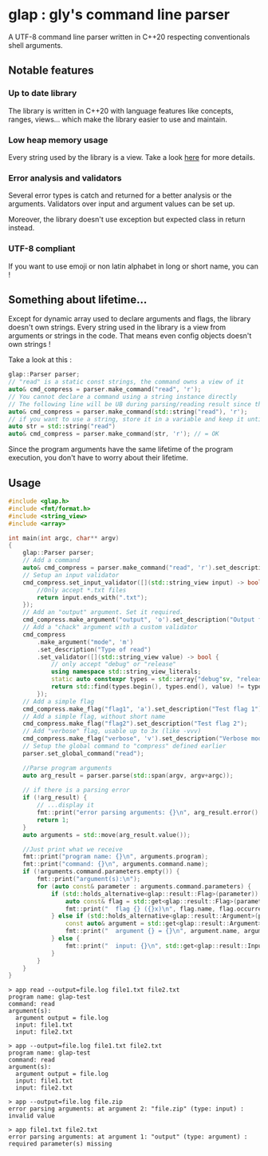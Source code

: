 # glap : gly's command line parser

A UTF-8 command line parser written in C++20 respecting conventionals shell arguments.

## Notable features

### Up to date library

The library is written in C++20 with language features like concepts, ranges, views... which make the library easier to use and maintain.

### Low heap memory usage

Every string used by the library is a view. Take a look [here](#something-about-lifetime) for more details.

### Error analysis and validators

Several error types is catch and returned for a better analysis or the arguments. Validators over input and argument values can be set up.

Moreover, the library doesn't use exception but expected class in return instead.

### UTF-8 compliant

If you want to use emoji or non latin alphabet in long or short name, you can !

## Something about lifetime...

Except for dynamic array used to declare arguments and flags, the library doesn't own strings. Every string used in the library is a view from arguments or strings in the code. That means even config objects doesn't own strings !

Take a look at this :

```cpp
glap::Parser parser;
// "read" is a static const strings, the command owns a view of it
auto& cmd_compress = parser.make_command("read", 'r'); 
// You cannot declare a command using a string instance directly
// The following line will be UB during parsing/reading result since the string doesn't exist after that line
auto& cmd_compress = parser.make_command(std::string("read"), 'r'); 
// if you want to use a string, store it in a variable and keep it until you finish with parsing result :
auto str = std::string("read")
auto& cmd_compress = parser.make_command(str, 'r'); // = OK
```

Since the program arguments have the same lifetime of the program execution, you don't have to worry about their lifetime.

## Usage 

```cpp
#include <glap.h>
#include <fmt/format.h>
#include <string_view>
#include <array>

int main(int argc, char** argv)
{
    glap::Parser parser;
    // Add a command
    auto& cmd_compress = parser.make_command("read", 'r').set_description("Compress files and directories");
    // Setup an input validator
    cmd_compress.set_input_validator([](std::string_view input) -> bool {
        //Only accept *.txt files
        return input.ends_with(".txt");
    });
    // Add an "output" argument. Set it required.
    cmd_compress.make_argument("output", 'o').set_description("Output file").set_required(true);
    // Add a "chack" argument with a custom validator
    cmd_compress
        .make_argument("mode", 'm')
        .set_description("Type of read")
        .set_validator([](std::string_view value) -> bool {
            // only accept "debug" or "release"
            using namespace std::string_view_literals;
            static auto constexpr types = std::array{"debug"sv, "release"sv};
            return std::find(types.begin(), types.end(), value) != types.end();
        });
    // Add a simple flag
    cmd_compress.make_flag("flag1", 'a').set_description("Test flag 1");
    // Add a simple flag, without short name
    cmd_compress.make_flag("flag2").set_description("Test flag 2");
    // Add "verbose" flag, usable up to 3x (like -vvv)
    cmd_compress.make_flag("verbose", 'v').set_description("Verbose mode").set_max(3);
    // Setup the global command to "compress" defined earlier
    parser.set_global_command("read");

    //Parse program arguments
    auto arg_result = parser.parse(std::span(argv, argv+argc));
    
    // if there is a parsing error
    if (!arg_result) {
        // ...display it
        fmt::print("error parsing arguments: {}\n", arg_result.error().to_string());
        return 1;
    } 
    auto arguments = std::move(arg_result.value());

    //Just print what we receive
    fmt::print("program name: {}\n", arguments.program);
    fmt::print("command: {}\n", arguments.command.name);
    if (!arguments.command.parameters.empty()) {
        fmt::print("argument(s):\n");
        for (auto const& parameter : arguments.command.parameters) {
            if (std::holds_alternative<glap::result::Flag>(parameter)) {
                auto const& flag = std::get<glap::result::Flag>(parameter);
                fmt::print("  flag {} ({}x)\n", flag.name, flag.occurrence);
            } else if (std::holds_alternative<glap::result::Argument>(parameter)) {
                const auto& argument = std::get<glap::result::Argument>(parameter);
                fmt::print("  argument {} = {}\n", argument.name, argument.value);
            } else {
                fmt::print("  input: {}\n", std::get<glap::result::Input>(parameter));
            }
        }
    }
}
```

```
> app read --output=file.log file1.txt file2.txt
program name: glap-test
command: read
argument(s):
  argument output = file.log
  input: file1.txt
  input: file2.txt

> app --output=file.log file1.txt file2.txt
program name: glap-test
command: read
argument(s):
  argument output = file.log
  input: file1.txt
  input: file2.txt

> app --output=file.log file.zip
error parsing arguments: at argument 2: "file.zip" (type: input) : invalid value

> app file1.txt file2.txt
error parsing arguments: at argument 1: "output" (type: argument) : required parameter(s) missing
```